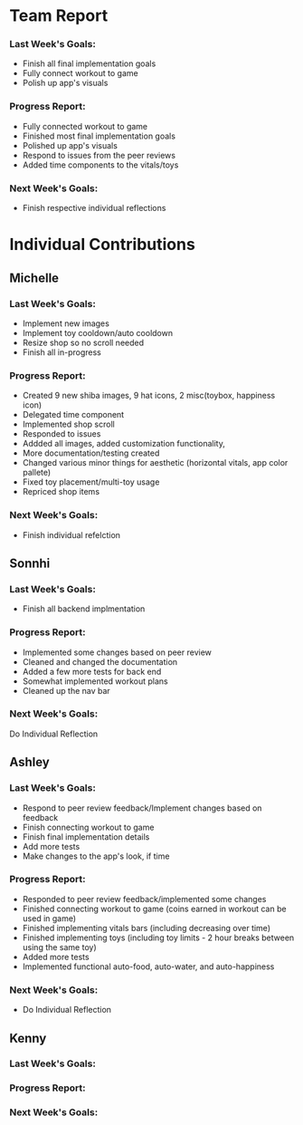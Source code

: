 # Team Report
### Last Week's Goals: 
- Finish all final implementation goals
- Fully connect workout to game
- Polish up app's visuals

### Progress Report: 
- Fully connected workout to game
- Finished most final implementation goals
- Polished up app's visuals
- Respond to issues from the peer reviews 
- Added time components to the vitals/toys

### Next Week's Goals:
- Finish respective individual reflections


# Individual Contributions

## Michelle
### Last Week's Goals:
- Implement new images
- Implement toy cooldown/auto cooldown
- Resize shop so no scroll needed
- Finish all in-progress

### Progress Report:
- Created 9 new shiba images, 9 hat icons, 2 misc(toybox, happiness icon)
- Delegated time component
- Implemented shop scroll
- Responded to issues
- Addded all images, added customization functionality,
- More documentation/testing created
- Changed various minor things for aesthetic (horizontal vitals, app color pallete)
- Fixed toy placement/multi-toy usage
- Repriced shop items

### Next Week's Goals:
- Finish individual refelction


## Sonnhi
### Last Week's Goals:
- Finish all backend implmentation

### Progress Report:
- Implemented some changes based on peer review
- Cleaned and changed the documentation
- Added a few more tests for back end 
- Somewhat implemented workout plans
- Cleaned up the nav bar 

### Next Week's Goals:
Do Individual Reflection




## Ashley
### Last Week's Goals:
- Respond to peer review feedback/Implement changes based on feedback
- Finish connecting workout to game
- Finish final implementation details 
- Add more tests
- Make changes to the app's look, if time

### Progress Report:
- Responded to peer review feedback/implemented some changes
- Finished connecting workout to game (coins earned in workout can be used in game)
- Finished implementing vitals bars (including decreasing over time)
- Finished implementing toys 
  (including toy limits - 2 hour breaks between using the same toy)
- Added more tests
- Implemented functional auto-food, auto-water, and auto-happiness

### Next Week's Goals:
- Do Individual Reflection


## Kenny
### Last Week's Goals:


### Progress Report:



### Next Week's Goals:


